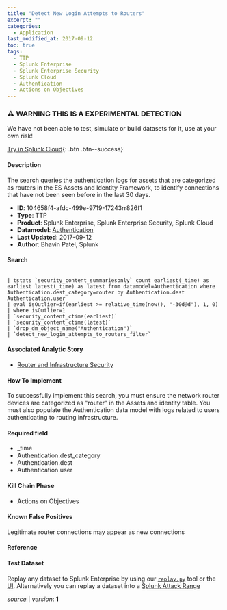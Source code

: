 ```yaml
---
title: "Detect New Login Attempts to Routers"
excerpt: ""
categories:
  - Application
last_modified_at: 2017-09-12
toc: true
tags:
  - TTP
  - Splunk Enterprise
  - Splunk Enterprise Security
  - Splunk Cloud
  - Authentication
  - Actions on Objectives
---
```


### ⚠️ WARNING THIS IS A EXPERIMENTAL DETECTION
We have not been able to test, simulate or build datasets for it, use at your own risk!


[Try in Splunk Cloud](#https://www.splunk.com/en_us/software/splunk-cloud-platform.html){: .btn .btn--success}

#### Description

The search queries the authentication logs for assets that are categorized as routers in the ES Assets and Identity Framework, to identify connections that have not been seen before in the last 30 days.

- **ID**: 104658f4-afdc-499e-9719-17243rr826f1
- **Type**: TTP
- **Product**: Splunk Enterprise, Splunk Enterprise Security, Splunk Cloud
- **Datamodel**: [Authentication](https://docs.splunk.com/Documentation/CIM/latest/User/Authentication)
- **Last Updated**: 2017-09-12
- **Author**: Bhavin Patel, Splunk



#### Search

```

| tstats `security_content_summariesonly` count earliest(_time) as earliest latest(_time) as latest from datamodel=Authentication where Authentication.dest_category=router by Authentication.dest Authentication.user
| eval isOutlier=if(earliest >= relative_time(now(), "-30d@d"), 1, 0) 
| where isOutlier=1
| `security_content_ctime(earliest)`
| `security_content_ctime(latest)` 
| `drop_dm_object_name("Authentication")` 
| `detect_new_login_attempts_to_routers_filter`
```

#### Associated Analytic Story
* [Router and Infrastructure Security](/stories/router_and_infrastructure_security)


#### How To Implement
To successfully implement this search, you must ensure the network router devices are categorized as &#34;router&#34; in the Assets and identity table. You must also populate the Authentication data model with logs related to users authenticating to routing infrastructure.

#### Required field
* _time
* Authentication.dest_category
* Authentication.dest
* Authentication.user


#### Kill Chain Phase
* Actions on Objectives


#### Known False Positives
Legitimate router connections may appear as new connections




#### Reference


#### Test Dataset
Replay any dataset to Splunk Enterprise by using our [`replay.py`](https://github.com/splunk/attack_data#using-replaypy) tool or the [UI](https://github.com/splunk/attack_data#using-ui).
Alternatively you can replay a dataset into a [Splunk Attack Range](https://github.com/splunk/attack_range#replay-dumps-into-attack-range-splunk-server)




[*source*](https://github.com/splunk/security_content/tree/develop/detections/experimental/application/detect_new_login_attempts_to_routers.yml) \| *version*: **1**